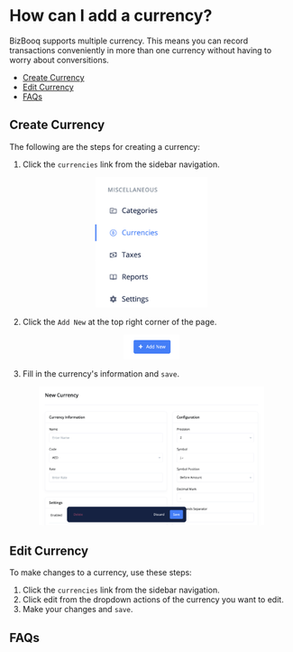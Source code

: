 # How can I add a currency?

BizBooq supports multiple currency. This means you can record transactions conveniently in more than one currency without having to worry about conversitions.

- [Create Currency](#create-currency)
- [Edit Currency](#edit-currency)
- [FAQs](#faqs)

## Create Currency <a id="#create-currency"></a>

The following are the steps for creating a currency:

1. Click the `currencies` link from the sidebar navigation.

<div align='center'>
<img width='200' src='media/currency_link.png'>
</div>

2. Click the `Add New` at the top right corner of the page.

<div align='center'>
<img width='100' src='../../../media/add_new.png'>
</div>

3. Fill in the currency's information and `save`.

<div align='center'>
<img width='400' src='media/currency_details.png'>
</div>

## Edit Currency <a id="#edit-currency"></a>

To make changes to a currency, use these steps:

1. Click the `currencies` link from the sidebar navigation.
2. Click edit from the dropdown actions of the currency you want to edit.
3. Make your changes and `save`.

## FAQs <a id="#faqs"></a>
